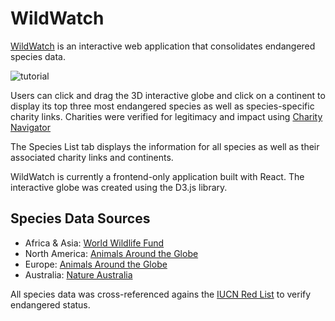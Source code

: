 # WildWatch
[WildWatch](https://wildwatch.onrender.com/) is an interactive web application that consolidates endangered species data.

![tutorial](https://github.com/vczaran/WildWatch/assets/131270949/141178bb-fc1f-44d3-b0e4-74ae3da74405)

Users can click and drag the 3D interactive globe and click on a continent to display its top three most endangered species as well as species-specific charity links. Charities were 
verified for legitimacy and impact using [Charity Navigator](https://www.charitynavigator.org/)

The Species List tab displays the information for all species as well as their associated charity links and continents.

WildWatch is currently a frontend-only application built with React. The interactive globe was created using the D3.js library.

## Species Data Sources

- Africa & Asia: [World Wildlife Fund](https://www.worldwildlife.org/)
- North America: [Animals Around the Globe](https://www.animalsaroundtheglobe.com/most-endangered-animals-in-north-america/)
- Europe: [Animals Around the Globe](https://www.animalsaroundtheglobe.com/most-endangered-animals-in-europe/)
- Australia: [Nature Australia](https://www.natureaustralia.org.au/what-we-do/our-priorities/wildlife/wildlife-stories/australias-endangered-animals/)

All species data was cross-referenced agains the [IUCN Red List](https://www.iucnredlist.org/) to verify endangered status.

 
